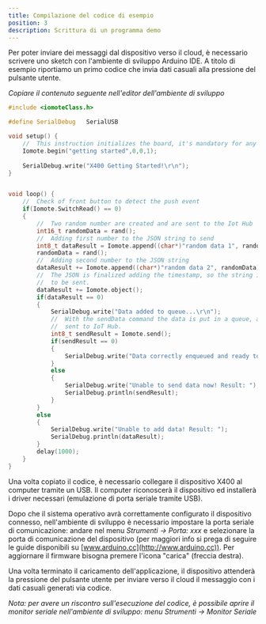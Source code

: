 ```yaml
---
title: Compilazione del codice di esempio
position: 3
description: Scrittura di un programma demo
---
```


Per poter inviare dei messaggi dal dispositivo verso il cloud, è necessario scrivere uno sketch con l'ambiente di sviluppo Arduino IDE. A titolo di esempio riportiamo un primo codice che invia dati casuali alla pressione del pulsante utente.

*Copiare il contenuto seguente nell'editor dell'ambiente di sviluppo*
~~~ C++
#include <iomoteClass.h>

#define SerialDebug   SerialUSB 

void setup() {
	//	This instruction initializes the board, it's mandatory for any sketch to correctly work with the X400 Cloud Operations!
	Iomote.begin("getting started",0,0,1);	
	
	SerialDebug.write("X400 Getting Started!\r\n");
}


void loop() {
	//	Check of front button to detect the push event
	if(Iomote.SwitchRead() == 0)
	{
		//	Two random number are created and are sent to the Iot Hub
		int16_t randomData = rand();
		// 	Adding first number to the JSON string to send 
		int8_t dataResult = Iomote.append((char*)"random data 1", randomData);	
		randomData = rand();
		//	Adding second number to the JSON string
		dataResult += Iomote.append((char*)"random data 2", randomData);
		//	The JSON is finalized adding the timestamp, so the string is ready 
		//	to be sent.
		dataResult += Iomote.object();
		if(dataResult == 0)
		{
			SerialDebug.write("Data added to queue...\r\n");
			//	With the sendData command the data is put in a queue, and wil be 
			//	sent to IoT Hub. 
			int8_t sendResult = Iomote.send();
			if(sendResult == 0)
			{
				SerialDebug.write("Data correctly enqueued and ready to be sent!\r\n");
			}
			else
			{
				SerialDebug.write("Unable to send data now! Result: ");
				SerialDebug.println(sendResult);
			}
		}
		else
		{
			SerialDebug.write("Unable to add data! Result: ");
			SerialDebug.println(dataResult);
		}
		delay(1000);
	}
}
~~~

Una volta copiato il codice, è necessario collegare il dispositivo X400 al computer tramite un USB. Il computer riconoscerà il dispositivo ed installerà i driver necessari (emulazione di porta seriale tramite USB).

Dopo che il sistema operativo avrà correttamente configurato il dispositivo connesso, nell'ambiente di sviluppo è necessario impostare la porta seriale di comunicazione: andare nel menu *Strumenti -> Porta: xxx* e selezionare la porta di comunicazione del dispositivo (per maggiori info si prega di seguire le guide disponibili su [www.arduino.cc](http://www.arduino.cc)).
Per aggiornare il firmware bisogna premere l'icona "carica" (freccia destra).

Una volta terminato il caricamento dell'applicazione, il dispositivo attenderà la pressione del pulsante utente per inviare verso il cloud il messaggio con i dati casuali generati via codice.

*Nota: per avere un riscontro sull'esecuzione del codice, è possibile aprire il monitor seriale nell'ambiente di sviluppo: menu Strumenti -> Monitor Seriale*
